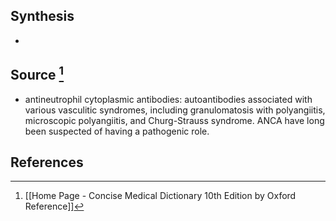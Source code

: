 ## Synthesis
- 
## Source [^1]
- antineutrophil cytoplasmic antibodies: autoantibodies associated with various vasculitic syndromes, including granulomatosis with polyangiitis, microscopic polyangiitis, and Churg-Strauss syndrome. ANCA have long been suspected of having a pathogenic role.
## References

[^1]: [[Home Page - Concise Medical Dictionary 10th Edition by Oxford Reference]]